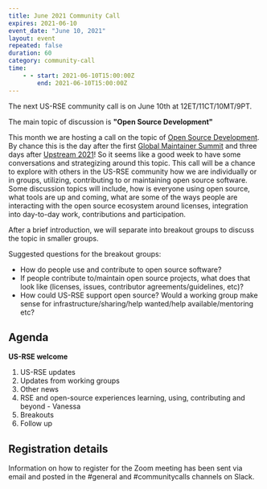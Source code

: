```yaml
---
title: June 2021 Community Call
expires: 2021-06-10
event_date: "June 10, 2021"
layout: event
repeated: false
duration: 60
category: community-call
time:
    - - start: 2021-06-10T15:00:00Z
        end: 2021-06-10T15:00:00Z
---
```


The next US-RSE community call is on June 10th at 12ET/11CT/10MT/9PT.

The main topic of discussion is
**"Open Source Development"**

This month we are hosting a call
on the topic of [Open Source Development](https://github.com/USRSE/monthly-community-calls/issues/4).
By chance this is the day after the first [Global Maintainer Summit](https://github.blog/2021-04-06-announcing-the-global-maintainer-summit/) and
three days after [Upstream 2021](https://explore.tidelift.com/upstream/)! So it seems like a good week
to have some conversations and strategizing around this topic.
This call will be a chance to explore with others in the US-RSE community how we are 
individually or in groups, utilizing, contributing to or maintaining open source software.
Some discussion topics will include, how is everyone using open source, what tools are up and coming, what are
some of the ways people are interacting with the open source ecosystem around licenses, integration into day-to-day work,
contributions and participation. 

After a brief introduction, we will separate into breakout groups to discuss the topic in smaller groups.

Suggested questions for the breakout groups:
- How do people use and contribute to open source software? 
- If people contribute to/maintain open source projects, what does that look like (licenses, issues, contributor agreements/guidelines, etc)?
- How could US-RSE support open source? Would a working group make sense for infrastructure/sharing/help wanted/help available/mentoring etc? 

## Agenda

**US-RSE welcome**  
 1. US-RSE updates
 1. Updates from working groups
 1. Other news
 1. RSE and open-source experiences learning, using, contributing and beyond - Vanessa
 1. Breakouts
 1. Follow up


## Registration details
Information on how to register for the Zoom meeting has been sent via email and posted in the #general and #communitycalls channels on Slack.
